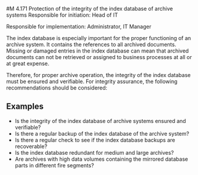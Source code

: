 #M 4.171 Protection of the integrity of the index database of archive systems
Responsible for initiation: Head of IT

Responsible for implementation: Administrator, IT Manager

The index database is especially important for the proper functioning of an archive system. It contains the references to all archived documents. Missing or damaged entries in the index database can mean that archived documents can not be retrieved or assigned to business processes at all or at great expense.

Therefore, for proper archive operation, the integrity of the index database must be ensured and verifiable. For integrity assurance, the following recommendations should be considered:



## Examples 
* Is the integrity of the index database of archive systems ensured and verifiable?
* Is there a regular backup of the index database of the archive system?
* Is there a regular check to see if the index database backups are recoverable?
* Is the index database redundant for medium and large archives?
* Are archives with high data volumes containing the mirrored database parts in different fire segments?




